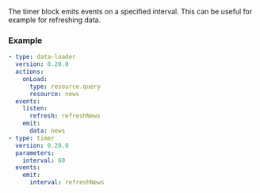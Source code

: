 The timer block emits events on a specified interval. This can be useful for example for refreshing
data.

### Example

```yaml
- type: data-loader
  version: 0.20.0
  actions:
    onLoad:
      type: resource.query
      resource: news
  events:
    listen:
      refresh: refreshNews
    emit:
      data: news
- type: timer
  version: 0.20.0
  parameters:
    interval: 60
  events:
    emit:
      interval: refreshNews
```
